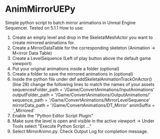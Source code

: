 # AnimMirrorUEPy
Simple python script to batch mirror animations in Unreal Engine Sequencer.
Tested on 5.1.1
How to use:
1. Create an empty level and drop in the SkeletalMeshActor you want to create mirrored animations for. 
2. Create a MirrorDataTable for the corresponding skeleton (Animation -> M<irror Data Table)
3. Create a LevelSequence (Left of play button above the default game viewport)
4. Put your original animations inside a folder (optional)
5. Create a folder to save the mirrored animations in (optional)
6. Inside the python file under def addSkeletalAnimationTrackOnActor() (line 28) change the following lines to match the names of your assets
    sequencesFolder_path = '/Game/ConvertAnimations/InputAnimations'
    outputFolder_path = '/Game/ConvertAnimations/OutputAnimations/'
    sequence_path = '/Game/ConvertAnimations/MirrorLevelSequence'
    mirrorData_path = '/Game/ConvertAnimations/DT_Mirror'
    animSuffix = '_Mirrored'
7. Enable the "Python Editor Script Plugin"
8. Make sure the level is open and visible in the active viewport -> Under Tools select "Execute Python Script ..."
9. Select MirrorAnimn.py. Check Output Log for completion message.
